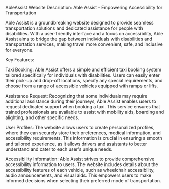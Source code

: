 AbleAssist Website Description: Able Assist - Empowering Accessibility for Transportation

Able Assist is a groundbreaking website designed to provide seamless transportation solutions and dedicated assistance for people with disabilities. With a user-friendly interface and a focus on accessibility, Able Assist aims to bridge the gap between individuals with disabilities and transportation services, making travel more convenient, safe, and inclusive for everyone.

Key Features:

Taxi Booking: Able Assist offers a simple and efficient taxi booking system tailored specifically for individuals with disabilities. Users can easily enter their pick-up and drop-off locations, specify any special requirements, and choose from a range of accessible vehicles equipped with ramps or lifts.

Assistance Request: Recognizing that some individuals may require additional assistance during their journeys, Able Assist enables users to request dedicated support when booking a taxi. This service ensures that trained professionals are available to assist with mobility aids, boarding and alighting, and other specific needs.

User Profiles: The website allows users to create personalized profiles, where they can securely store their preferences, medical information, and accessibility requirements. This information is crucial in ensuring a smooth and tailored experience, as it allows drivers and assistants to better understand and cater to each user's unique needs.

Accessibility Information: Able Assist strives to provide comprehensive accessibility information to users. The website includes details about the accessibility features of each vehicle, such as wheelchair accessibility, audio announcements, and visual aids. This empowers users to make informed decisions when selecting their preferred mode of transportation.
